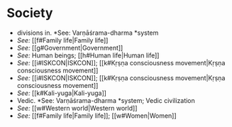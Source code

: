 # Society

* divisions in. *See: Varṇāśrama-dharma *system 
* *See:* [[f#Family life|Family life]] 
* *See:* [[g#Government|Government]] 
* *See:* Human beings; [[h#Human life|Human life]] 
* *See:* [[i#ISKCON|ISKCON]]; [[k#Kṛṣṇa consciousness movement|Kṛṣṇa consciousness movement]] 
* *See:* [[i#ISKCON|ISKCON]]; [[k#Kṛṣṇa consciousness movement|Kṛṣṇa consciousness movement]] 
* *See:* [[k#Kali-yuga|Kali-yuga]] 
* Vedic. *See: Varṇāśrama-dharma *system; Vedic civilization 
* *See:* [[w#Western world|Western world]] 
* *See:* [[f#Family life|Family life]]; [[w#Women|Women]] 
